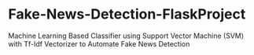 # Fake-News-Detection-FlaskProject
Machine Learning Based Classifier using Support Vector Machine (SVM) with Tf-Idf Vectorizer to Automate Fake News Detection
